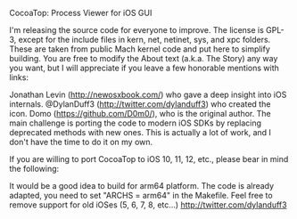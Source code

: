CocoaTop: Process Viewer for iOS GUI

I'm releasing the source code for everyone to improve. The license is GPL-3, except for the include files in kern, net, netinet, sys, and xpc folders. These are taken from public Mach kernel code and put here to simplify building. You are free to modify the About text (a.k.a. The Story) any way you want, but I will appreciate if you leave a few honorable mentions with links:

Jonathan Levin (http://newosxbook.com/) who gave a deep insight into iOS internals.
@DylanDuff3 (http://twitter.com/dylanduff3) who created the icon.
Domo (https://github.com/D0m0/), who is the original author.
The main challenge is porting the code to modern iOS SDKs by replacing deprecated methods with new ones. This is actually a lot of work, and I don't have the time to do it on my own.

If you are willing to port CocoaTop to iOS 10, 11, 12, etc., please bear in mind the following:

It would be a good idea to build for arm64 platform. The code is already adapted, you need to set "ARCHS = arm64" in the Makefile.
Feel free to remove support for old iOSes (5, 6, 7, 8, etc...)
http://twitter.com/dylanduff3